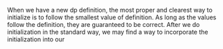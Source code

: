 When we have a new dp definition, the most proper and clearest way to initialize is to follow the smallest value of definition. As long as the values follow the definition, they are guaranteed to be correct. After we do initialization in the standard way, we may find a way to incorporate the initialization into our 